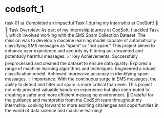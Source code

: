 # codsoft_1
task 01
📊 Completed an impactful Task 1 during my internship at CodSoft! 📲
🧐 Task Overview:
As part of my internship journey at CodSoft, I tackled Task 1, which involved working with the SMS Spam Collection Dataset. The mission was to develop a machine learning model capable of automatically classifying SMS messages as "spam" or "not spam." This project aimed to enhance user experience and security by filtering out unwanted and potentially harmful messages.
📈 Key Achievements:
Successfully preprocessed and cleaned the dataset to ensure data quality.
Explored a range of machine learning algorithms and techniques.
Engineered a robust classification model.
Achieved impressive accuracy in identifying spam messages.
💡 Importance:
With the continuous surge in SMS messages, the ability to detect and filter out spam is more critical than ever. This project not only provided valuable hands-on experience but also contributed to creating a safer and more efficient messaging environment.
🙌 Grateful for the guidance and mentorship from the CodSoft team throughout my internship. Looking forward to more exciting challenges and opportunities in the world of data science and machine learning!
